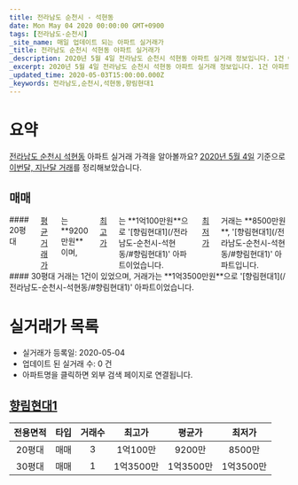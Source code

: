 ```yaml
---
title: 전라남도 순천시 - 석현동
date: Mon May 04 2020 00:00:00 GMT+0900
tags: [전라남도-순천시]
_site_name: 매일 업데이트 되는 아파트 실거래가
_title: 전라남도 순천시 석현동 아파트 실거래가
_description: 2020년 5월 4일 전라남도 순천시 석현동 아파트 실거래 정보입니다. 1건 아파트 정보가 있습니다.
_excerpt: 2020년 5월 4일 전라남도 순천시 석현동 아파트 실거래 정보입니다. 1건 아파트 정보가 있습니다.
_updated_time: 2020-05-03T15:00:00.000Z
_keywords: 전라남도,순천시,석현동,향림현대1
---
```





# 요약
<ins>전라남도 순천시 석현동</ins> 아파트 실거래 가격을 알아볼까요? <ins>2020년 5월 4일</ins> 기준으로 <ins>이번달, 지난달 거래</ins>를 정리해보았습니다.

## 매매
<div class="container">
<div class="six columns" markdown="1">
#### 20평대
<ins>평균 거래가</ins>는 **9200만원**이며, <ins>최고가</ins>는 **1억100만원**으로 '[향림현대1](/전라남도-순천시-석현동/#향림현대1)' 아파트이었습니다. <ins>최저가</ins> 거래는 **8500만원**, '[향림현대1](/전라남도-순천시-석현동/#향림현대1)' 아파트입니다.
</div>
<div class="six columns" markdown="1">
#### 30평대
거래는 1건이 있었으며, 거래가는 **1억3500만원**으로 '[향림현대1](/전라남도-순천시-석현동/#향림현대1)' 아파트이었습니다.
</div>
</div>



# 실거래가 목록
- 실거래가 등록일: 2020-05-04
- 업데이트 된 실거래 수: 0 건
- 아파트명을 클릭하면 외부 검색 페이지로 연결됩니다.

## [향림현대1](#향림현대1)

|전용면적|타입|거래수|최고가|평균가|최저가|
|:---:|:---:|:---:|:---:|:---:|:---:|
|20평대|<span class="deal-type-1">매매</span>|3|1억100만|9200만|8500만|
|30평대|<span class="deal-type-1">매매</span>|1|1억3500만|1억3500만|1억3500만|

<br/>



